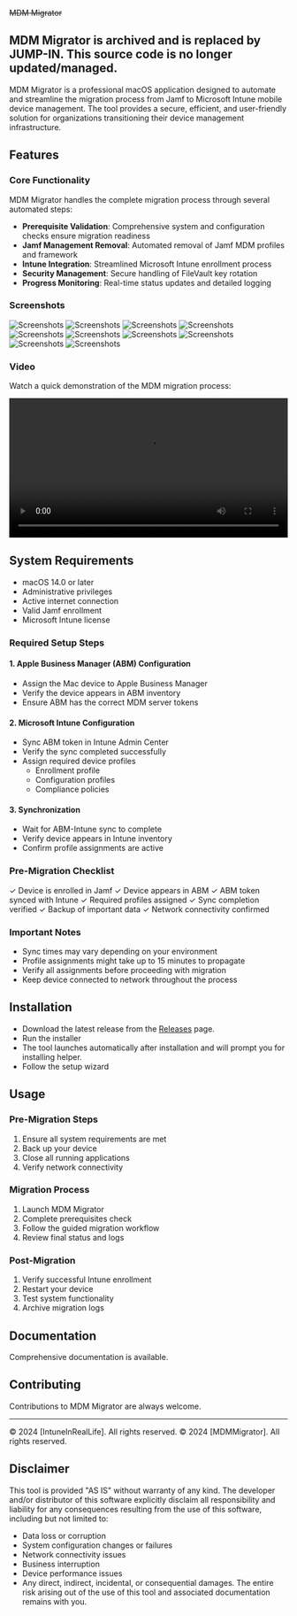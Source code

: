 ~~MDM Migrator~~

## MDM Migrator is archived and is replaced by JUMP-IN. This source code is no longer updated/managed.

MDM Migrator is a professional macOS application designed to automate and streamline the migration process from Jamf to Microsoft Intune mobile device management. The tool provides a secure, efficient, and user-friendly solution for organizations transitioning their device management infrastructure.

## Features

### Core Functionality
MDM Migrator handles the complete migration process through several automated steps:

- **Prerequisite Validation**: Comprehensive system and configuration checks ensure migration readiness
- **Jamf Management Removal**: Automated removal of Jamf MDM profiles and framework
- **Intune Integration**: Streamlined Microsoft Intune enrollment process
- **Security Management**: Secure handling of FileVault key rotation
- **Progress Monitoring**: Real-time status updates and detailed logging

### Screenshots
![Screenshots](screenshots/1.png)
![Screenshots](screenshots/2.png)
![Screenshots](screenshots/3.png)
![Screenshots](screenshots/4.png)
![Screenshots](screenshots/5.png)
![Screenshots](screenshots/6.png)
![Screenshots](screenshots/7.png)
![Screenshots](screenshots/8.png)
![Screenshots](screenshots/9.png)
![Screenshots](screenshots/10.png)

### Video
Watch a quick demonstration of the MDM migration process:

<video width="100%" controls>
  <source src="screenshots/MDMMigrator.mp4" type="video/mp4">
</video>


## System Requirements

- macOS 14.0 or later
- Administrative privileges
- Active internet connection
- Valid Jamf enrollment
- Microsoft Intune license

### Required Setup Steps

#### 1. Apple Business Manager (ABM) Configuration
- Assign the Mac device to Apple Business Manager
- Verify the device appears in ABM inventory
- Ensure ABM has the correct MDM server tokens

#### 2. Microsoft Intune Configuration
- Sync ABM token in Intune Admin Center
- Verify the sync completed successfully
- Assign required device profiles
  - Enrollment profile
  - Configuration profiles
  - Compliance policies

#### 3. Synchronization
- Wait for ABM-Intune sync to complete
- Verify device appears in Intune inventory
- Confirm profile assignments are active

### Pre-Migration Checklist
✓ Device is enrolled in Jamf
✓ Device appears in ABM
✓ ABM token synced with Intune
✓ Required profiles assigned
✓ Sync completion verified
✓ Backup of important data
✓ Network connectivity confirmed

### Important Notes
- Sync times may vary depending on your environment
- Profile assignments might take up to 15 minutes to propagate
- Verify all assignments before proceeding with migration
- Keep device connected to network throughout the process

## Installation

- Download the latest release from the [Releases](https://github.com/pathaksomesh06/MDM-Migrator/releases/tag/v1.0) page.
- Run the installer
- The tool launches automatically after installation and will prompt you for installing helper.
- Follow the setup wizard

## Usage

### Pre-Migration Steps
1. Ensure all system requirements are met
2. Back up your device
3. Close all running applications
4. Verify network connectivity

### Migration Process
1. Launch MDM Migrator
2. Complete prerequisites check
3. Follow the guided migration workflow
5. Review final status and logs

### Post-Migration
1. Verify successful Intune enrollment
2. Restart your device
3. Test system functionality
4. Archive migration logs

## Documentation

Comprehensive documentation is available.

## Contributing

Contributions to MDM Migrator are always welcome.

---
© 2024 [IntuneInRealLife]. All rights reserved.
© 2024 [MDMMigrator]. All rights reserved.

## Disclaimer

This tool is provided "AS IS" without warranty of any kind. The developer and/or distributor of this software explicitly disclaim all responsibility and liability for any consequences resulting from the use of this software, including but not limited to:
- Data loss or corruption
- System configuration changes or failures
- Network connectivity issues
- Business interruption
- Device performance issues
- Any direct, indirect, incidental, or consequential damages. The entire risk arising out of the use of this tool and associated documentation remains with you.
